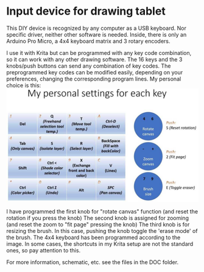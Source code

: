 # Input device for drawing tablet

This DIY device is recognized by any computer as a USB keyboard. Nor specific driver, neither other software is needed.
Inside, there is only an Arduino Pro Micro, a 4x4 keyboard matrix and 3 rotary encoders.

I use it with Krita but can be programmed with any key code combination, so it can work with any other drawing software.
The 16 keys and the 3 knobs/push buttons can send any combination of key codes.
The preprogrammed key codes can be modified easily, depending on your preferences, changing the corresponding program lines.
My personal choice is this:
![Key code settings](/DOC/KeySettings.jpg)

I have programmed the first knob for "rotate canvas" function (and reset the rotation if you press the knob)
The second knob is assigned for zooming (and reset the zoom to "fit page" pressing the knob)
The third knob is for resizing the brush. In this case, pushing the knob toggle the 'erase mode' of the brush.
The 4x4 keyboard has been programmed according to the image. In some cases, the shortcuts in my Krita setup are not the standard ones, so pay attention to this.

For more information, schematic, etc. see the files in the DOC folder.
